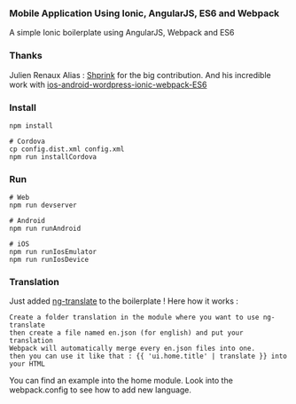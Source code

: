 ### Mobile Application Using Ionic, AngularJS, ES6 and Webpack

A simple Ionic boilerplate using AngularJS, Webpack and ES6

### Thanks
Julien Renaux Alias : [Shprink](https://github.com/shprink) for the big contribution.
And his incredible work with [ios-android-wordpress-ionic-webpack-ES6](https://github.com/shprink/ios-android-wordpress-ionic-webpack-ES6)

### Install

```
npm install

# Cordova
cp config.dist.xml config.xml
npm run installCordova
```

### Run

```
# Web
npm run devserver

# Android
npm run runAndroid

# iOS
npm run runIosEmulator
npm run runIosDevice
```

### Translation

Just added [ng-translate](https://github.com/angular-translate/angular-translate) to the boilerplate !
Here how it works :

```
Create a folder translation in the module where you want to use ng-translate
then create a file named en.json (for english) and put your translation
Webpack will automatically merge every en.json files into one.
then you can use it like that : {{ 'ui.home.title' | translate }} into your HTML
```
You can find an example into the home module.
Look into the webpack.config to see how to add new language.
